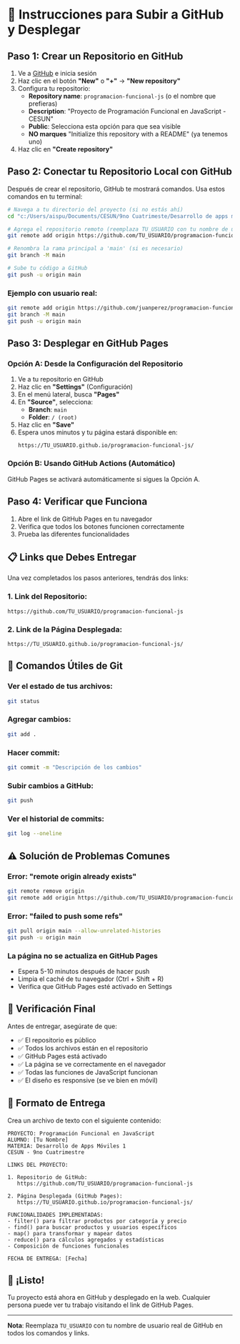 # 📝 Instrucciones para Subir a GitHub y Desplegar

## Paso 1: Crear un Repositorio en GitHub

1. Ve a [GitHub](https://github.com) e inicia sesión
2. Haz clic en el botón **"New"** o **"+"** → **"New repository"**
3. Configura tu repositorio:
   - **Repository name**: `programacion-funcional-js` (o el nombre que prefieras)
   - **Description**: "Proyecto de Programación Funcional en JavaScript - CESUN"
   - **Public**: Selecciona esta opción para que sea visible
   - **NO marques** "Initialize this repository with a README" (ya tenemos uno)
4. Haz clic en **"Create repository"**

## Paso 2: Conectar tu Repositorio Local con GitHub

Después de crear el repositorio, GitHub te mostrará comandos. Usa estos comandos en tu terminal:

```bash
# Navega a tu directorio del proyecto (si no estás ahí)
cd "c:/Users/aispu/Documents/CESUN/9no Cuatrimeste/Desarrollo de apps moviles 1/BACK END"

# Agrega el repositorio remoto (reemplaza TU_USUARIO con tu nombre de usuario de GitHub)
git remote add origin https://github.com/TU_USUARIO/programacion-funcional-js.git

# Renombra la rama principal a 'main' (si es necesario)
git branch -M main

# Sube tu código a GitHub
git push -u origin main
```

### Ejemplo con usuario real:
```bash
git remote add origin https://github.com/juanperez/programacion-funcional-js.git
git branch -M main
git push -u origin main
```

## Paso 3: Desplegar en GitHub Pages

### Opción A: Desde la Configuración del Repositorio

1. Ve a tu repositorio en GitHub
2. Haz clic en **"Settings"** (Configuración)
3. En el menú lateral, busca **"Pages"**
4. En **"Source"**, selecciona:
   - **Branch**: `main`
   - **Folder**: `/ (root)`
5. Haz clic en **"Save"**
6. Espera unos minutos y tu página estará disponible en:
   ```
   https://TU_USUARIO.github.io/programacion-funcional-js/
   ```

### Opción B: Usando GitHub Actions (Automático)

GitHub Pages se activará automáticamente si sigues la Opción A.

## Paso 4: Verificar que Funciona

1. Abre el link de GitHub Pages en tu navegador
2. Verifica que todos los botones funcionen correctamente
3. Prueba las diferentes funcionalidades

## 📋 Links que Debes Entregar

Una vez completados los pasos anteriores, tendrás dos links:

### 1. Link del Repositorio:
```
https://github.com/TU_USUARIO/programacion-funcional-js
```

### 2. Link de la Página Desplegada:
```
https://TU_USUARIO.github.io/programacion-funcional-js/
```

## 🔧 Comandos Útiles de Git

### Ver el estado de tus archivos:
```bash
git status
```

### Agregar cambios:
```bash
git add .
```

### Hacer commit:
```bash
git commit -m "Descripción de los cambios"
```

### Subir cambios a GitHub:
```bash
git push
```

### Ver el historial de commits:
```bash
git log --oneline
```

## ⚠️ Solución de Problemas Comunes

### Error: "remote origin already exists"
```bash
git remote remove origin
git remote add origin https://github.com/TU_USUARIO/programacion-funcional-js.git
```

### Error: "failed to push some refs"
```bash
git pull origin main --allow-unrelated-histories
git push -u origin main
```

### La página no se actualiza en GitHub Pages
- Espera 5-10 minutos después de hacer push
- Limpia el caché de tu navegador (Ctrl + Shift + R)
- Verifica que GitHub Pages esté activado en Settings

## 📱 Verificación Final

Antes de entregar, asegúrate de que:

- ✅ El repositorio es público
- ✅ Todos los archivos están en el repositorio
- ✅ GitHub Pages está activado
- ✅ La página se ve correctamente en el navegador
- ✅ Todas las funciones de JavaScript funcionan
- ✅ El diseño es responsive (se ve bien en móvil)

## 📄 Formato de Entrega

Crea un archivo de texto con el siguiente contenido:

```
PROYECTO: Programación Funcional en JavaScript
ALUMNO: [Tu Nombre]
MATERIA: Desarrollo de Apps Móviles 1
CESUN - 9no Cuatrimestre

LINKS DEL PROYECTO:

1. Repositorio de GitHub:
   https://github.com/TU_USUARIO/programacion-funcional-js

2. Página Desplegada (GitHub Pages):
   https://TU_USUARIO.github.io/programacion-funcional-js/

FUNCIONALIDADES IMPLEMENTADAS:
- filter() para filtrar productos por categoría y precio
- find() para buscar productos y usuarios específicos
- map() para transformar y mapear datos
- reduce() para cálculos agregados y estadísticas
- Composición de funciones funcionales

FECHA DE ENTREGA: [Fecha]
```

## 🎉 ¡Listo!

Tu proyecto está ahora en GitHub y desplegado en la web. Cualquier persona puede ver tu trabajo visitando el link de GitHub Pages.

---

**Nota**: Reemplaza `TU_USUARIO` con tu nombre de usuario real de GitHub en todos los comandos y links.
